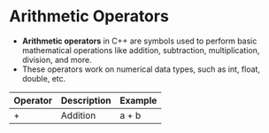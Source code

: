 # Arithmetic Operators
- **Arithmetic operators** in C++ are symbols used to perform basic mathematical operations like addition, subtraction, 
  multiplication, division, and more. 
- These operators work on numerical data types, such as int, float, double, etc.

<table>
  <thead>
      <th>Operator</th>
      <th>Description</th>
      <th>Example</th>
  </thead>
  <tbody>
    <tr>
      <td>+</td>
      <td>Addition</td>
      <td>a + b</td>
    </tr>
  </tbody>
</table>

